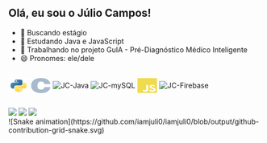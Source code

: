 ## Olá, eu sou o Júlio Campos!

- 🔭 Buscando estágio
- 🌱 Estudando Java e JavaScript
- 👯 Trabalhando no projeto GuIA - Pré-Diagnóstico Médico Inteligente
- 😄 Pronomes: ele/dele



<!-- Para procurar icones de linguagem etc: https://devicon.dev/ -->
<div style="display: inline_block"><br>
  <img align="center" alt="JC-Python" height="30" width="40" src="https://raw.githubusercontent.com/devicons/devicon/master/icons/python/python-original.svg">
  <img align="center" alt="JC-C" height="30" width="40" src="https://raw.githubusercontent.com/devicons/devicon/master/icons/c/c-original.svg">
  <img align="center" alt= "JC-Java" height="30" width="40" src="https://cdn.jsdelivr.net/gh/devicons/devicon@latest/icons/java/java-original.svg">
  <img align="center" alt="JC-mySQL" height="30" width="40" src="https://cdn.jsdelivr.net/gh/devicons/devicon@latest/icons/mysql/mysql-original.svg">
  <img align="center" alt="JC-Js" height="30" width="40" src="https://raw.githubusercontent.com/devicons/devicon/master/icons/javascript/javascript-plain.svg">
  <img align="center" alt="JC-Firebase" height="30" width="40" src="https://cdn.jsdelivr.net/gh/devicons/devicon@latest/icons/firebase/firebase-original.svg">
</div>
  
  ##

<!-- Para procurar icones de redes: https://dev.to/envoy_/150-badges-for-github-pnk -->
<div> 
  <a href="https://instagram.com/juli0m_c" target="_blank"><img src="https://img.shields.io/badge/-Instagram-%23E4405F?style=for-the-badge&logo=instagram&logoColor=white" target="_blank"></a>
  <a href="https://github.com/iamjuli0" target="_blank"><img src="https://img.shields.io/badge/GitHub-100000?style=for-the-badge&logo=github&logoColor=white" target="_blank"></a>
  <a href="https://www.linkedin.com/in/júlio-campos/" target="_blank"><img src="https://img.shields.io/badge/-LinkedIn-%230077B5?style=for-the-badge&logo=linkedin&logoColor=white" target="_blank"></a> 
</div>
<!--
<div>
  <img align="right" alt="JC-phainon" height="180" width="180" src="assets/phainon.gif">
</div>
-->
![Snake animation](https://github.com/iamjuli0/iamjuli0/blob/output/github-contribution-grid-snake.svg)

<!--<a href = "mailto:contatorafaballerini@gmail.com"><img src="https://img.shields.io/badge/-Gmail-%23333?style=for-the-badge&logo=gmail&logoColor=white" target="_blank"></a>-->
